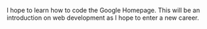 I hope to learn how to code the Google Homepage. This will be an introduction on web development as I hope to enter a new career. 
